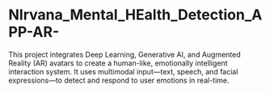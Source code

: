 # NIrvana_Mental_HEalth_Detection_APP-AR-
This project integrates Deep Learning, Generative AI, and Augmented Reality (AR) avatars to create a human-like, emotionally intelligent interaction system. It uses multimodal input—text, speech, and facial expressions—to detect and respond to user emotions in real-time.
